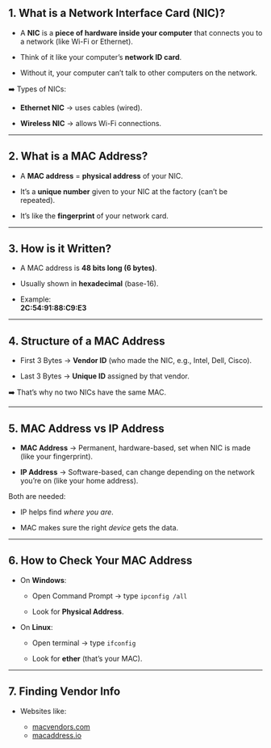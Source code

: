 ## 1. What is a **Network Interface Card (NIC)?**

- A **NIC** is a **piece of hardware inside your computer** that connects you to a network (like Wi-Fi or Ethernet).
    
- Think of it like your computer’s **network ID card**.
    
- Without it, your computer can’t talk to other computers on the network.
    

➡️ Types of NICs:

- **Ethernet NIC** → uses cables (wired).
    
- **Wireless NIC** → allows Wi-Fi connections.
    

---

## 2. What is a **MAC Address?**

- A **MAC address** = **physical address** of your NIC.
    
- It’s a **unique number** given to your NIC at the factory (can’t be repeated).
    
- It’s like the **fingerprint** of your network card.
    

---

## 3. How is it Written?

- A MAC address is **48 bits long (6 bytes)**.
    
- Usually shown in **hexadecimal** (base-16).
    
- Example:  
    **2C:54:91:88:C9:E3**
    

---

## 4. Structure of a MAC Address

- First 3 Bytes → **Vendor ID** (who made the NIC, e.g., Intel, Dell, Cisco).
    
- Last 3 Bytes → **Unique ID** assigned by that vendor.
    

➡️ That’s why no two NICs have the same MAC.

---

## 5. MAC Address vs IP Address

- **MAC Address** → Permanent, hardware-based, set when NIC is made (like your fingerprint).
    
- **IP Address** → Software-based, can change depending on the network you’re on (like your home address).
    

Both are needed:

- IP helps find _where you are_.
    
- MAC makes sure the right _device_ gets the data.
    

---

## 6. How to Check Your MAC Address

- On **Windows**:
    
    - Open Command Prompt → type `ipconfig /all`
        
    - Look for **Physical Address**.
        
- On **Linux**:
    
    - Open terminal → type `ifconfig`
        
    - Look for **ether** (that’s your MAC).
        

---

## 7. Finding Vendor Info

- Websites like:
    
    - [macvendors.com](https://macvendors.com/)
    - [macaddress.io](https://macaddress.io/) 